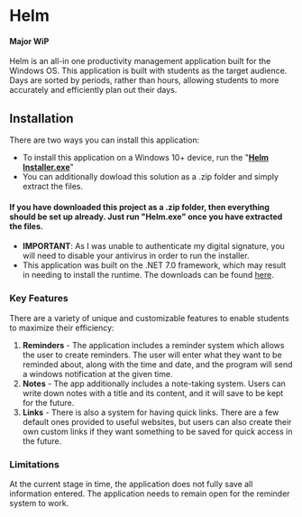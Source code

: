 # **Helm**
#### Major WiP


Helm is an all-in one productivity management application built for the Windows OS. This application is built with students as the target audience. Days are sorted by periods, rather than hours, allowing students to more accurately and efficiently plan out their days.

## **Installation**
There are two ways you can install this application:
- To install this application on a Windows 10+ device, run the "**[Helm Installer.exe](https://drive.google.com/file/d/1Shy9G1_d1TbM5MN7QmJSzZiCX_JoM_hG/view?usp=sharing)**"
- You can additionally dowload this solution as a .zip folder and simply extract the files.

#### If you have downloaded this project as a .zip folder, then everything should be set up already. Just run "Helm.exe" once you have extracted the files.

- **IMPORTANT**: As I was unable to authenticate my digital signature, you will need to disable your antivirus in order to run the installer.
- This application was built on the .NET 7.0 framework, which may result in needing to install the runtime. The downloads can be found [here](https://dotnet.microsoft.com/en-us/download/dotnet/7.0).

### Key Features

There are a variety of unique and customizable features to enable students to maximize their efficiency:

  1. **Reminders** - The application includes a reminder system which allows the user to create reminders. The user will enter what they want to be reminded about, along with the time and date, and the program will send a windows notification at the given time.
  2. **Notes** - The app additionally includes a note-taking system. Users can write down notes with a title and its content, and it will save to be kept for the future.
  3. **Links** - There is also a system for having quick links. There are a few default ones provided to useful websites, but users can also create their own custom links if they want something to be saved for quick access in the future.

### Limitations

At the current stage in time, the application does not fully save all information entered.
The application needs to remain open for the reminder system to work.
